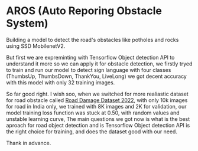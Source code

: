 <h1>AROS (Auto Reporing Obstacle System)</h1>
<p>

Building a model to detect the road's obstacles like potholes and rocks using SSD MobilenetV2.

But first we are expreminting with Tensorflow Object detection API to understand it more
so we can apply it for obstacle detection, we firstly tryed to train and run our model to detect sign language
with four classes (ThumbsUp, ThumbsDown, ThankYou, LiveLong) we got decent accuracy with this model with only 32 training images.

So far good right. I wish soo, when we switched for more realiastic dataset for road obstacle called <a href='https://arxiv.org/abs/2209.08538'>Road Damage Dataset 2022</a>,
with only 10k images for road in India only, we trained with 8K images and 2K for validation, our model training loss function was stuck at 0.50, with random values and unstable learning curve, The main questions we got now is what is the best aproach for road object detection and is Tensorflow Object detection API is the right choice for training, and does the dataset good with our need.

Thank in advance.
</p>
